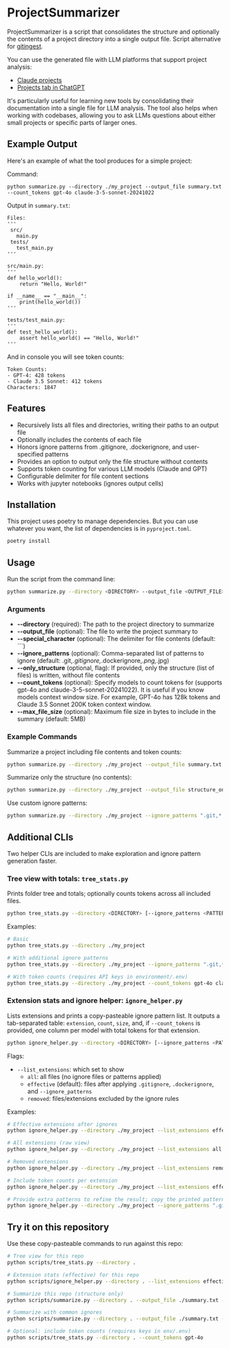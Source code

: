 # ProjectSummarizer

ProjectSummarizer is a script that consolidates the structure and optionally the contents of a project directory into a single output file.
Script alternative for [gitingest](https://gitingest.com/).

You can use the generated file with LLM platforms that support project analysis:
- [Claude projects](https://claude.ai/projects)
- [Projects tab in ChatGPT](https://chatgpt.com)

It's particularly useful for learning new tools by consolidating their documentation into a single file for LLM analysis. The tool also helps when working with codebases, allowing you to ask LLMs questions about either small projects or specific parts of larger ones.

## Example Output

Here's an example of what the tool produces for a simple project:

Command:
```
python summarize.py --directory ./my_project --output_file summary.txt --count_tokens gpt-4o claude-3-5-sonnet-20241022
```

Output in `summary.txt`:
```
Files:
'''
 src/
   main.py
 tests/
   test_main.py
'''

src/main.py:
'''
def hello_world():
    return "Hello, World!"

if __name__ == "__main__":
    print(hello_world())
'''

tests/test_main.py:
'''
def test_hello_world():
    assert hello_world() == "Hello, World!"
'''
```

And in console you will see token counts:

```
Token Counts:
- GPT-4: 428 tokens
- Claude 3.5 Sonnet: 412 tokens
Characters: 1847
```

## Features
- Recursively lists all files and directories, writing their paths to an output file
- Optionally includes the contents of each file
- Honors ignore patterns from .gitignore, .dockerignore, and user-specified patterns
- Provides an option to output only the file structure without contents
- Supports token counting for various LLM models (Claude and GPT)
- Configurable delimiter for file content sections
- Works with jupyter notebooks (ignores output cells)

## Installation

This project uses poetry to manage dependencies. But you can use whatever you want, the list of dependencies is in `pyproject.toml`.

```sh
poetry install
```

## Usage

Run the script from the command line:

```sh
python summarize.py --directory <DIRECTORY> --output_file <OUTPUT_FILE> [--special_character <SPECIAL_CHAR>] [--ignore_patterns <PATTERNS>] [--only_structure] [--count_tokens gpt-4o claude-3-5-sonnet-20241022]
```

### Arguments

- **--directory** (required): The path to the project directory to summarize
- **--output_file** (optional): The file to write the project summary to
- **--special_character** (optional): The delimiter for file contents (default: ```)
- **--ignore_patterns** (optional): Comma-separated list of patterns to ignore (default: .git,*.gitignore,*.dockerignore,*.png,*.jpg)
- **--only_structure** (optional, flag): If provided, only the structure (list of files) is written, without file contents
- **--count_tokens** (optional): Specify models to count tokens for (supports gpt-4o and claude-3-5-sonnet-20241022). It is useful if you know models context window size. For example, GPT-4o has 128k tokens and Claude 3.5 Sonnet 200K token context window.
- **--max_file_size** (optional): Maximum file size in bytes to include in the summary (default: 5MB)

### Example Commands

Summarize a project including file contents and token counts:
```sh
python summarize.py --directory ./my_project --output_file summary.txt --count_tokens gpt-4o claude-3-5-sonnet-20241022
```

Summarize only the structure (no contents):
```sh
python summarize.py --directory ./my_project --output_file structure_only.txt --only_structure
```

Use custom ignore patterns:
```sh
python summarize.py --directory ./my_project --ignore_patterns ".git,*.gitignore,*.dockerignore,*.png,*.jpg,*.json,folder/to/exclude/*"
```

## Additional CLIs

Two helper CLIs are included to make exploration and ignore pattern generation faster.

### Tree view with totals: `tree_stats.py`

Prints folder tree and totals; optionally counts tokens across all included files.

```sh
python tree_stats.py --directory <DIRECTORY> [--ignore_patterns <PATTERNS>] [--count_tokens gpt-4o claude-3-5-sonnet-20241022]
```

Examples:

```sh
# Basic
python tree_stats.py --directory ./my_project

# With additional ignore patterns
python tree_stats.py --directory ./my_project --ignore_patterns ".git,*.png,*.jpg,*.pdf,**/__pycache__/*"

# With token counts (requires API keys in environment/.env)
python tree_stats.py --directory ./my_project --count_tokens gpt-4o claude-3-5-sonnet-20241022
```

### Extension stats and ignore helper: `ignore_helper.py`

Lists extensions and prints a copy-pasteable ignore pattern list. It outputs a tab-separated table: `extension`, `count`, `size`, and, if `--count_tokens` is provided, one column per model with total tokens for that extension.

```sh
python ignore_helper.py --directory <DIRECTORY> [--ignore_patterns <PATTERNS>] [--list_extensions all|effective|removed] [--count_tokens gpt-4o claude-3-5-sonnet-20241022]
```

Flags:
- `--list_extensions`: which set to show
  - `all`: all files (no ignore files or patterns applied)
  - `effective` (default): files after applying `.gitignore`, `.dockerignore`, and `--ignore_patterns`
  - `removed`: files/extensions excluded by the ignore rules

Examples:

```sh
# Effective extensions after ignores
python ignore_helper.py --directory ./my_project --list_extensions effective

# All extensions (raw view)
python ignore_helper.py --directory ./my_project --list_extensions all

# Removed extensions
python ignore_helper.py --directory ./my_project --list_extensions removed

# Include token counts per extension
python ignore_helper.py --directory ./my_project --list_extensions effective --count_tokens gpt-4o

# Provide extra patterns to refine the result; copy the printed pattern list for summarize.py
python ignore_helper.py --directory ./my_project --ignore_patterns ".git,*.png,*.jpg,*.pdf" --list_extensions effective
```

## Try it on this repository

Use these copy-pasteable commands to run against this repo:

```sh
# Tree view for this repo
python scripts/tree_stats.py --directory .

# Extension stats (effective) for this repo
python scripts/ignore_helper.py --directory . --list_extensions effective

# Summarize this repo (structure only)
python scripts/summarize.py --directory . --output_file ./summary.txt --only_structure

# Summarize with common ignores
python scripts/summarize.py --directory . --output_file ./summary.txt --ignore_patterns ".git,*.png,*.jpg,*.pdf,**/__pycache__/*"

# Optional: include token counts (requires keys in env/.env)
python scripts/tree_stats.py --directory . --count_tokens gpt-4o
```
